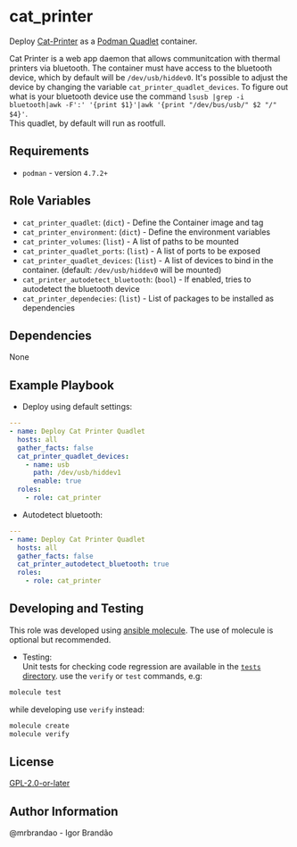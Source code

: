 cat_printer
=========

Deploy [Cat-Printer](https://github.com/NaitLee/Cat-Printer) as a [Podman Quadlet](https://github.com/containers/quadlet) container.  

Cat Printer is a web app daemon that allows communitcation with thermal printers
via bluetooth. The container must have access to the bluetooth device, which by
default will be `/dev/usb/hiddev0`. It's possible to adjust the device by
changing the variable `cat_printer_quadlet_devices`.  To figure out what is
your bluetooth device use the command `lsusb |grep -i bluetooth|awk -F':'
'{print $1}'|awk '{print "/dev/bus/usb/" $2 "/" $4}'`.  
This quadlet, by default will run as rootfull.  

Requirements
------------

* `podman` - version `4.7.2+`  

Role Variables
--------------

* `cat_printer_quadlet`: (`dict`) - Define the Container image and tag  
* `cat_printer_environment`: (`dict`) - Define the environment variables  
* `cat_printer_volumes`: (`list`) - A list of paths to be mounted  
* `cat_printer_quadlet_ports`: (`list`) - A list of ports to be exposed   
* `cat_printer_quadlet_devices`: (`list`) - A list of devices to bind in the
  container. (default: `/dev/usb/hiddev0` will be mounted)
* `cat_printer_autodetect_bluetooth`: (`bool`) - If enabled, tries to autodetect the
  bluetooth device  
* `cat_printer_dependecies`: (`list`) - List of packages to be installed as
  dependencies  

Dependencies
------------

None

Example Playbook
----------------

* Deploy using default settings:  

```yaml
---
- name: Deploy Cat Printer Quadlet
  hosts: all
  gather_facts: false
  cat_printer_quadlet_devices:
    - name: usb
      path: /dev/usb/hiddev1
      enable: true
  roles:
    - role: cat_printer
```

* Autodetect bluetooth:

```yaml
---
- name: Deploy Cat Printer Quadlet
  hosts: all
  gather_facts: false
  cat_printer_autodetect_bluetooth: true
  roles:
    - role: cat_printer
```


Developing and Testing
----------------------

This role was developed using [ansible
molecule](https://ansible.readthedocs.io/projects/molecule/).
The use of molecule is optional but recommended.  
  
* Testing:  
Unit tests for checking code regression are available in the [`tests` directory](tests/).
use the `verify` or `test` commands, e.g:  

```bash
molecule test
```

while developing use `verify` instead:  

```bash
molecule create
molecule verify
```

License
-------

[GPL-2.0-or-later](https://spdx.org/licenses/GPL-2.0-or-later.html)

Author Information
------------------

@mrbrandao - Igor Brandão
